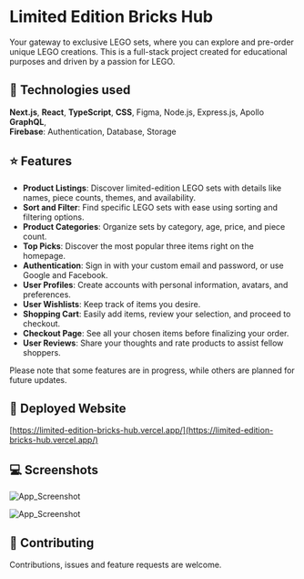 # Limited Edition Bricks Hub

Your gateway to exclusive LEGO sets, where you can explore and pre-order unique LEGO creations. This is a full-stack project created for educational purposes and driven by a passion for LEGO.

## 📡 Technologies used

**Next.js**, **React**, **TypeScript**, **CSS**, Figma, Node.js, Express.js, Apollo **GraphQL**, 
<br />
**Firebase**: Authentication, Database, Storage

## ⭐️ Features

- **Product Listings**: Discover limited-edition LEGO sets with details like names, piece counts, themes, and availability.
- **Sort and Filter**: Find specific LEGO sets with ease using sorting and filtering options.
- **Product Categories**: Organize sets by category, age, price, and piece count.
- **Top Picks**: Discover the most popular three items right on the homepage.
- **Authentication**: Sign in with your custom email and password, or use Google and Facebook.
- **User Profiles**: Create accounts with personal information, avatars, and preferences.
- **User Wishlists**: Keep track of items you desire.
- **Shopping Cart**: Easily add items, review your selection, and proceed to checkout.
- **Checkout Page**: See all your chosen items before finalizing your order.
- **User Reviews**: Share your thoughts and rate products to assist fellow shoppers.

Please note that some features are in progress, while others are planned for future updates.

## 🚀 Deployed Website

[https://limited-edition-bricks-hub.vercel.app/](https://limited-edition-bricks-hub.vercel.app/)


## 💻 Screenshots

![App_Screenshot](https://github.com/VitalinaKuzmenko/Limited-Edition-Bricks-Hub/assets/91835307/5ec161b1-2d65-431e-aeda-3feee88e1fef)

![App_Screenshot](https://github.com/VitalinaKuzmenko/Limited-Edition-Bricks-Hub/assets/91835307/686a2275-1c52-45bd-9901-c0e462bde8ed)


## 🤝 Contributing

Contributions, issues and feature requests are welcome.
